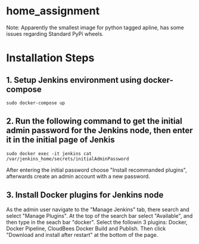 # home_assignment

Note: Apparently the smallest image for python tagged apline, has some issues regarding Standard PyPi wheels.

# Installation Steps

## 1. Setup Jenkins environment using docker-compose
`sudo docker-compose up`

## 2. Run the following command to get the initial admin password for the Jenkins node, then enter it in the initial page of Jenkis
`sudo docker exec -it jenkins cat /var/jenkins_home/secrets/initialAdminPassword`

After entering the initial password choose "Install recommanded plugins", afterwards create an admin account with a new password.

## 3. Install Docker plugins for Jenkins node
As the admin user navigate to the "Manage Jenkins" tab, there search and select "Manage Plugins".
At the top of the search bar select "Available", and then type in the seach bar "docker".
Select the followin 3 plugins: Docker, Docker Pipeline, CloudBees Docker Build and Publish.
Then click "Download and install after restart" at the bottom of the page.